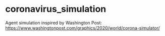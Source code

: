 # coronavirus_simulation
Agent simulation inspired by Washington Post: https://www.washingtonpost.com/graphics/2020/world/corona-simulator/
